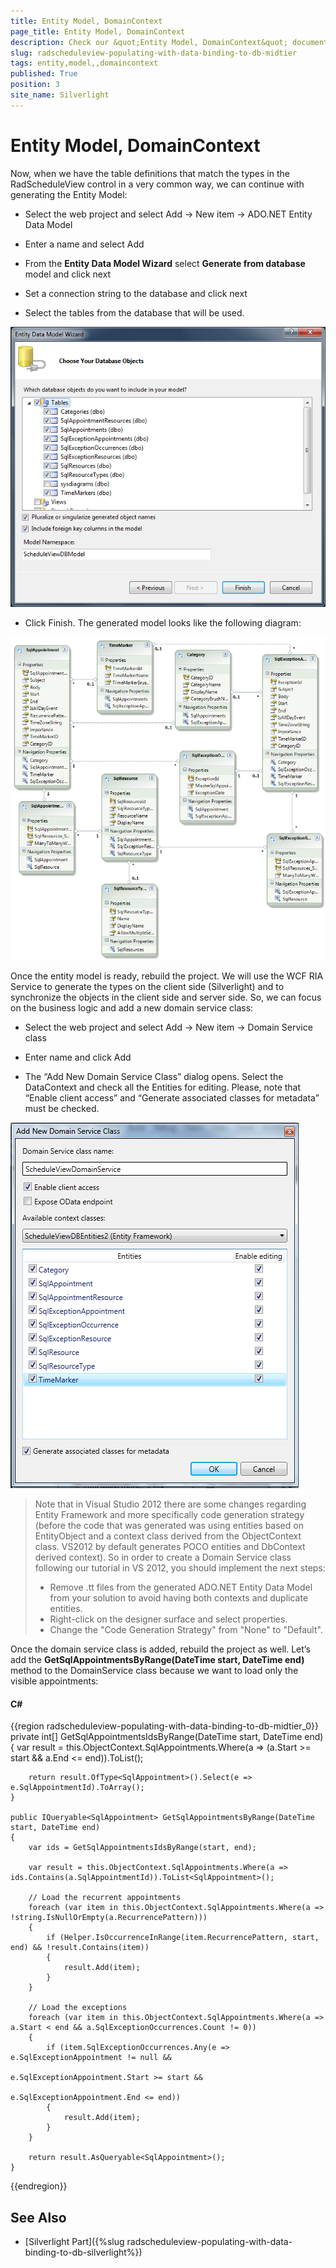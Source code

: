 ```yaml
---
title: Entity Model, DomainContext
page_title: Entity Model, DomainContext
description: Check our &quot;Entity Model, DomainContext&quot; documentation article for the RadScheduleView {{ site.framework_name }} control.
slug: radscheduleview-populating-with-data-binding-to-db-midtier
tags: entity,model,,domaincontext
published: True
position: 3
site_name: Silverlight
---
```


# Entity Model, DomainContext

Now, when we have the table definitions that match the types in the RadScheduleView control in a very common way, we can continue with generating the Entity Model:

* Select the web project and select Add -> New item -> ADO.NET Entity Data Model

* Enter a name and select Add

* From the __Entity Data Model Wizard__ select __Generate from database__ model and click next

* Set a connection string to the database and click next

* Select the tables from the database that will be used.

![radscheduleview populating with data Entity Data Model Wizard](images/radscheduleview_populating_with_data_EntityDataModelWizard.png)

* Click Finish. The generated model looks like the following diagram:

![radscheduleview populating with data EFModel](images/radscheduleview_populating_with_data_EFModel.png)

Once the entity model is ready, rebuild the project. We will use the WCF RIA Service to generate the types on the client side (Silverlight) and to synchronize the objects in the client side and server side. So, we can focus on the business logic and add a new domain service class:

* Select the web project and select Add -> New item -> Domain Service class

* Enter name and click Add

* The “Add New Domain Service Class” dialog opens. Select the DataContext and check all the Entities for editing. Please, note that “Enable client access” and “Generate associated classes for metadata” must be checked.

![radscheduleview populating with data Add New Domain Service Class](images/radscheduleview_populating_with_data_AddNewDomainServiceClass.png)

>Note that in Visual Studio 2012 there are some changes regarding Entity Framework and more specifically code generation strategy (before the code that was generated was using entities based on EntityObject and a context class derived from the ObjectContext class. VS2012 by default generates POCO entities and DbContext derived context). So in order to create a Domain Service class following our tutorial in VS 2012, you should implement the next steps:
>* Remove .tt files from the generated ADO.NET Entity Data Model from your solution to avoid having both contexts and duplicate entities.
>* Right-click on the designer surface and select properties.
>* Change the "Code Generation Strategy" from "None" to "Default".

Once the domain service class is added, rebuild the project as well. Let’s add the __GetSqlAppointmentsByRange(DateTime start, DateTime end)__ method to the DomainService class because we want to load only the visible appointments:

#### __C#__

{{region radscheduleview-populating-with-data-binding-to-db-midtier_0}}
	private int[] GetSqlAppointmentsIdsByRange(DateTime start, DateTime end)
	{
		var result = this.ObjectContext.SqlAppointments.Where(a => (a.Start >= start && a.End <= end)).ToList<SqlAppointment>();
	
		return result.OfType<SqlAppointment>().Select(e => e.SqlAppointmentId).ToArray();
	}
	
	public IQueryable<SqlAppointment> GetSqlAppointmentsByRange(DateTime start, DateTime end)
	{
		var ids = GetSqlAppointmentsIdsByRange(start, end);
	
		var result = this.ObjectContext.SqlAppointments.Where(a => ids.Contains(a.SqlAppointmentId)).ToList<SqlAppointment>();
	
		// Load the recurrent appointments
		foreach (var item in this.ObjectContext.SqlAppointments.Where(a => !string.IsNullOrEmpty(a.RecurrencePattern)))
		{
			if (Helper.IsOccurrenceInRange(item.RecurrencePattern, start, end) && !result.Contains(item))
			{
				result.Add(item);
			}
		}
	
		// Load the exceptions
		foreach (var item in this.ObjectContext.SqlAppointments.Where(a => a.Start < end && a.SqlExceptionOccurrences.Count != 0))
		{
			if (item.SqlExceptionOccurrences.Any(e => e.SqlExceptionAppointment != null && 
														e.SqlExceptionAppointment.Start >= start && 
														e.SqlExceptionAppointment.End <= end))
			{
				result.Add(item);
			}
		}
	
		return result.AsQueryable<SqlAppointment>();
	}
{{endregion}}

## See Also

 * [Silverlight Part]({%slug radscheduleview-populating-with-data-binding-to-db-silverlight%})
